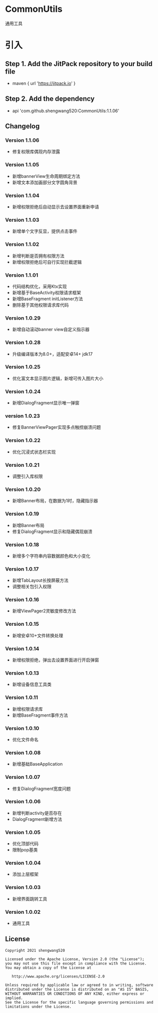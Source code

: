 # CommonUtils

通用工具

# 引入

## Step 1. Add the JitPack repository to your build file

* maven { url '<https://jitpack.io>' }

## Step 2. Add the dependency

* api 'com.github.shengwang520:CommonUtils:1.1.06'

## Changelog

### Version 1.1.06

* 修复权限库偶现内存泄露

### Version 1.1.05

* 新增bannerView生命周期绑定方法
* 新增文本添加画部分文字圆角背景

### Version 1.1.04

* 新增权限拒绝后自动显示去设置界面重新申请

### Version 1.1.03

* 新增单个文字反显，提供点击事件

### Version 1.1.02

* 新增判断是否拥有权限方法
* 新增权限拒绝后可自行实现拦截逻辑

### Version 1.1.01

* 代码结构优化，采用Ktx实现
* 新增基于BaseActivity权限请求框架
* 新增BaseFragment initListener方法
* 删除基于其他权限请求库代码

### Version 1.0.29

* 新增自动滚动banner view自定义指示器

### Version 1.0.28

* 升级编译版本为8.0+，适配安卓14+ jdk17

### Version 1.0.25

* 优化富文本显示图片逻辑，新增可传入图片大小

### Version 1.0.24

* 新增DialogFragment显示唯一弹窗

### version 1.0.23

* 修复BannerViewPager实现多点触控崩溃问题

### Version 1.0.22

* 优化沉浸式状态栏实现

### Version 1.0.21

* 调整引入库权限

### Version 1.0.20

* 新增Banner布局，在数据为1时，隐藏指示器

### Version 1.0.19

* 新增Banner布局
* 修复DialogFragment显示和隐藏偶现崩溃

### Version 1.0.18

* 新增多个字符串内容数据颜色和大小变化

### Version 1.0.17

* 新增TabLayout长按屏蔽方法
* 调整相关包引入权限

### Version 1.0.16

* 新增ViewPager2灵敏度修改方法

### Version 1.0.15

* 新增安卓10+文件转换处理

### Version 1.0.14

* 新增权限拒绝，弹出去设置界面进行开启弹窗

### Version 1.0.13

* 新增设备信息工具类

### Version 1.0.11

* 新增权限请求库
* 新增BaseFragment事件方法

### Version 1.0.10

* 优化文件命名

### Version 1.0.08

* 新增基础BaseApplication

### Version 1.0.07

* 修复DialogFragment宽度问题

### Version 1.0.06

* 新增判断activity是否存在
* DialogFragment新增方法

### Version 1.0.05

* 优化顶部代码
* 限制pop基类

### Version 1.0.04

* 添加上层框架

### Version 1.0.03

* 新增界面跳转工具

### Version 1.0.02

* 通用工具

## License

    Copyright 2021 shengwang520

    Licensed under the Apache License, Version 2.0 (the "License");
    you may not use this file except in compliance with the License.
    You may obtain a copy of the License at

       http://www.apache.org/licenses/LICENSE-2.0

    Unless required by applicable law or agreed to in writing, software
    distributed under the License is distributed on an "AS IS" BASIS,
    WITHOUT WARRANTIES OR CONDITIONS OF ANY KIND, either express or implied.
    See the License for the specific language governing permissions and
    limitations under the License.
